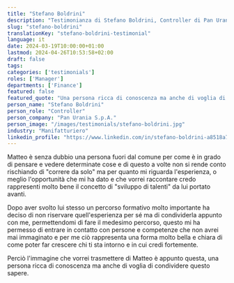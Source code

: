 ```yaml
---
title: "Stefano Boldrini"
description: "Testimonianza di Stefano Boldrini, Controller di Pan Urania S.p.A."
slug: "stefano-boldrini"
translationKey: "stefano-boldrini-testimonial"
language: it
date: 2024-03-19T10:00:00+01:00
lastmod: 2024-04-26T10:53:58+02:00
draft: false
tags:
categories: ['testimonials']
roles: ['Manager']
departments: ['Finance']
featured: false
featured_quote: "Una persona ricca di conoscenza ma anche di voglia di condividere questo sapere."
person_name: "Stefano Boldrini"
person_role: "Controller"
person_company: "Pan Urania S.p.A."
person_image: "/images/testimonials/stefano-boldrini.jpg"
industry: "Manifatturiero"
linkedin_profile: "https://www.linkedin.com/in/stefano-boldrini-a8518a76/"
---
```



Matteo è senza dubbio una persona fuori dal comune per come è in grado di pensare e vedere determinate cose e di questo a volte non si rende conto rischiando di "correre da solo" ma per quanto mi riguarda l'esperienza, o meglio l'opportunità che mi ha dato e che vorrei raccontare credo rappresenti molto bene il concetto di "sviluppo di talenti" da lui portato avanti.

Dopo aver svolto lui stesso un percorso formativo molto importante ha deciso di non riservare quell'esperienza per sé ma di condividerla appunto con me, permettendomi di fare il medesimo percorso, questo mi ha permesso di entrare in contatto con persone e competenze che non avrei mai immaginato e per me ciò rappresenta una forma molto bella e chiara di come poter far crescere chi ti sta intorno e in cui credi fortemente.

Perciò l'immagine che vorrei trasmettere di Matteo è appunto questa, una persona ricca di conoscenza ma anche di voglia di condividere questo sapere.

